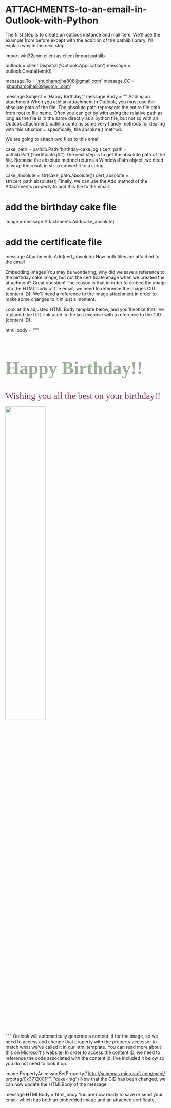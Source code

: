 # ATTACHMENTS-to-an-email-in-Outlook-with-Python

The first step is to create an outlook instance and mail item. We'll use the example from before except with the addition of the pathlib library. I'll explain why in the next step.

import win32com.client as client
import pathlib

outlook = client.Dispatch('Outlook.Application')
message = outlook.CreateItem(0)

message.To = 'shubhamojha808@gmail.com'
message.CC = 'shubhamojha809@gmail.com'


message.Subject = 'Happy Birthday"'
message.Body = ""
Adding an attachment
When you add an attachment in Outlook, you must use the absolute path of the file. The absolute path represents the entire file path from root to file name. Often you can get by with using the relative path as long as the file is in the same directly as a python file, but not so with an Outlook attachment. pathlib contains some very handy methods for dealing with this situation... specifically, the absolute() method.

We are going to attach two files to this email.

cake_path = pathlib.Path('birthday-cake.jpg')
cert_path = pathlib.Path('certificate.jfif')
The next step is to get the absolute path of the file. Because the absolute method returns a WindowsPath object, we need to wrap the result in str to convert it to a string.

cake_absolute = str(cake_path.absolute())
cert_absolute = str(cert_path.absolute())
Finally, we can use the Add method of the Attachments property to add this file to the email.

# add the birthday cake file
image = message.Attachments.Add(cake_absolute)

# add the certificate file
message.Attachments.Add(cert_absolute)
Now both files are attached to the email

Embedding images
You may be wondering, why did we save a reference to the birthday cake image, but not the certificate image when we created the attachment? Great question! The reason is that in order to embed the image into the HTML body of the email, we need to reference the images CID (content ID). We'll need a reference to the image attachment in order to make some changes to it in just a moment.

Look at the adjusted HTML Body template below, and you'll notice that I've replaced the URL link used in the last exercise with a reference to the CID (content ID).

html_body = """
    <div>
        <h1 style="font-family: 'Lucida Handwriting'; font-size: 56; font-weight: bold; color: #9eac9c;"> Happy Birthday!! </h1>
        <span style="font-family: 'Lucida Sans'; font-size: 28; color: #8d395c;"> Wishing you all the best on your birthday!! </span>
    </div><br>
    <div>
        <img src="cid:cake-img" width=50%>
    </div>
    """
Outlook will automatically generate a content id for the image, so we need to access and change that property with the property accessor to match what we've called it in our html template. You can read more about this on Microsoft's website. In order to access the content ID, we need to reference the code associated with the content id. I've included it below so you do not need to look it up.

image.PropertyAccessor.SetProperty("http://schemas.microsoft.com/mapi/proptag/0x3712001F", "cake-img")
Now that the CID has been changed, we can now update the HTMLBody of the message.

message.HTMLBody = html_body
You are now ready to save or send your email, which has both an embedded image and an attached certificate.
